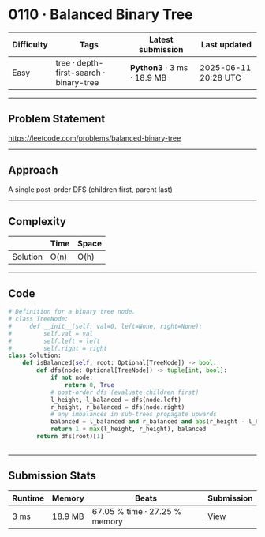 # 0110 · Balanced Binary Tree

| Difficulty | Tags | Latest submission | Last updated |
| --- | --- | --- | --- |
| Easy | tree · depth-first-search · binary-tree | **Python3** · 3 ms · 18.9 MB | 2025-06-11 20:28 UTC |

---

## Problem Statement
https://leetcode.com/problems/balanced-binary-tree

---

## Approach
A single post-order DFS (children first, parent last)

---

## Complexity
| | Time | Space |
|---|---|---|
| Solution | O(n) | O(h) |

---

## Code

```python
# Definition for a binary tree node.
# class TreeNode:
#     def __init__(self, val=0, left=None, right=None):
#         self.val = val
#         self.left = left
#         self.right = right
class Solution:
    def isBalanced(self, root: Optional[TreeNode]) -> bool:
        def dfs(node: Optional[TreeNode]) -> tuple[int, bool]:
            if not node:
                return 0, True
            # post-order dfs (evaluate children first)
            l_height, l_balanced = dfs(node.left)
            r_height, r_balanced = dfs(node.right)
            # any imbalances in sub-trees propagate upwards
            balanced = l_balanced and r_balanced and abs(r_height - l_height) <= 1
            return 1 + max(l_height, r_height), balanced
        return dfs(root)[1]
        
```

---

## Submission Stats
| Runtime | Memory | Beats | Submission |
| --- | --- | --- | --- |
| 3 ms | 18.9 MB | 67.05 % time · 27.25 % memory | [View](https://leetcode.com/problems/balanced-binary-tree/submissions/1661231044/) |
